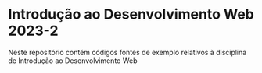 # Introdução ao Desenvolvimento Web 2023-2
Neste repositório contém códigos fontes de exemplo relativos à disciplina de Introdução ao Desenvolvimento Web
